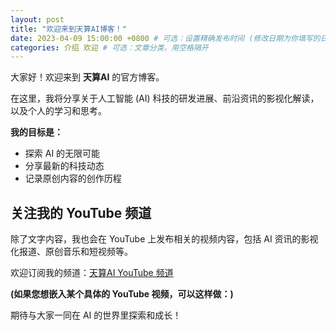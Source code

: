 ```yaml
---
layout: post
title: "欢迎来到天算AI博客！"
date: 2023-04-09 15:00:00 +0800 # 可选：设置精确发布时间 (修改日期为你填写的日期)
categories: 介绍 欢迎 # 可选：文章分类，用空格隔开
---
```


大家好！欢迎来到 **天算AI** 的官方博客。

在这里，我将分享关于人工智能 (AI) 科技的研发进展、前沿资讯的影视化解读，以及个人的学习和思考。

**我的目标是：**

*   探索 AI 的无限可能
*   分享最新的科技动态
*   记录原创内容的创作历程

## 关注我的 YouTube 频道

除了文字内容，我也会在 YouTube 上发布相关的视频内容，包括 AI 资讯的影视化报道、原创音乐和短视频等。

欢迎订阅我的频道：[天算AI YouTube 频道](https://www.youtube.com/@jinvjinvbar)

**(如果您想嵌入某个具体的 YouTube 视频，可以这样做：)**
<!-- 
1. 打开那个 YouTube 视频页面。
2. 点击 "分享" (Share) -> "嵌入" (Embed)。
3. 复制提供的 `<iframe ...></iframe>` 代码。
4. 将代码粘贴到这里。
例如:
<iframe width="560" height="315" src="https://www.youtube.com/embed/替换成视频ID" title="YouTube video player" frameborder="0" allow="accelerometer; autoplay; clipboard-write; encrypted-media; gyroscope; picture-in-picture; web-share" allowfullscreen></iframe> 
-->

期待与大家一同在 AI 的世界里探索和成长！

